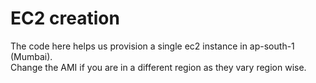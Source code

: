 # EC2 creation  
The code here helps us provision a single ec2 instance in ap-south-1 (Mumbai).  
Change the AMI if you are in a different region as they vary region wise.
